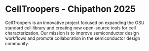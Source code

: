 # CellTroopers - Chipathon 2025

CellTroopers is an innovative project focused on expanding the OSU standard cell library and creating new open-source tools for cell characterization. Our mission is to improve semiconductor design workflows and promote collaboration in the semiconductor design community.
